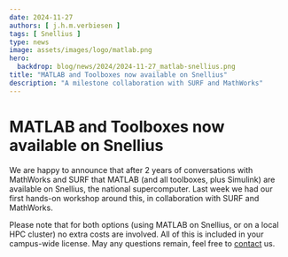 ```yaml
---
date: 2024-11-27
authors: [ j.h.m.verbiesen ]
tags: [ Snellius ]
type: news
image: assets/images/logo/matlab.png
hero:
  backdrop: blog/news/2024/2024-11-27_matlab-snellius.png
title: "MATLAB and Toolboxes now available on Snellius"
description: "A milestone collaboration with SURF and MathWorks"
---
```


# MATLAB and Toolboxes now available on Snellius

We are happy to announce that after 2 years of conversations with MathWorks and SURF that MATLAB (and all toolboxes,
plus Simulink) are available on Snellius, the national supercomputer. Last week we had our first hands-on workshop
around this, in collaboration with SURF and MathWorks.

<!-- more -->

Please note that for both options (using MATLAB on Snellius, or on a local HPC cluster) no extra costs are involved. All
of this is included in your campus-wide license. May any questions remain, feel free
to [contact](../../../../contact.md) us.
